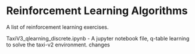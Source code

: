 # Reinforcement Learning Algorithms
A list of reinforcement learning exercises. 

TaxiV3_qlearning_discrete.ipynb - A jupyter notebook file, q-table learning to solve the taxi-v2 environment. changes